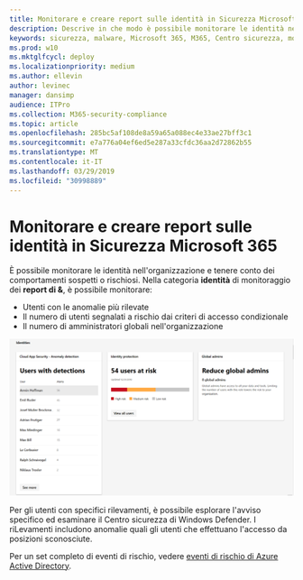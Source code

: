 ```yaml
---
title: Monitorare e creare report sulle identità in Sicurezza Microsoft 365
description: Descrive in che modo è possibile monitorare le identità nell'organizzazione e tenere conto dei comportamenti sospetti o rischiosi.
keywords: sicurezza, malware, Microsoft 365, M365, Centro sicurezza, monitoraggio, report, identità
ms.prod: w10
ms.mktglfcycl: deploy
ms.localizationpriority: medium
ms.author: ellevin
author: levinec
manager: dansimp
audience: ITPro
ms.collection: M365-security-compliance
ms.topic: article
ms.openlocfilehash: 285bc5af108de8a59a65a088ec4e33ae27bff3c1
ms.sourcegitcommit: e7a776a04ef6ed5e287a33cfdc36aa2d72862b55
ms.translationtype: MT
ms.contentlocale: it-IT
ms.lasthandoff: 03/29/2019
ms.locfileid: "30998889"
---
```

# <a name="monitor-and-report-identities-in-microsoft-365-security"></a>Monitorare e creare report sulle identità in Sicurezza Microsoft 365

È possibile monitorare le identità nell'organizzazione e tenere conto dei comportamenti sospetti o rischiosi. Nella categoria **identità** di monitoraggio dei **report di &**, è possibile monitorare:

* Utenti con le anomalie più rilevate
* Il numero di utenti segnalati a rischio dai criteri di accesso condizionale
* Il numero di amministratori globali nell'organizzazione

![Categoria identità di monitoraggio della pagina report di &](./media/security-docs/identities.png)

Per gli utenti con specifici rilevamenti, è possibile esplorare l'avviso specifico ed esaminare il Centro sicurezza di Windows Defender. I riLevamenti includono anomalie quali gli utenti che effettuano l'accesso da posizioni sconosciute.

Per un set completo di eventi di rischio, vedere [eventi di rischio di Azure Active Directory](https://docs.microsoft.com/azure/active-directory/reports-monitoring/concept-risk-events).
